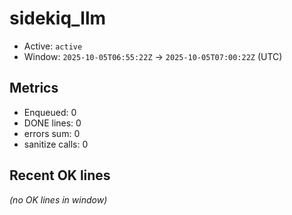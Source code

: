 # sidekiq_llm

- Active: `active`
- Window: `2025-10-05T06:55:22Z` → `2025-10-05T07:00:22Z` (UTC)

## Metrics
- Enqueued: 0
- DONE lines: 0
- errors sum: 0
- sanitize calls: 0

## Recent OK lines
_(no OK lines in window)_
